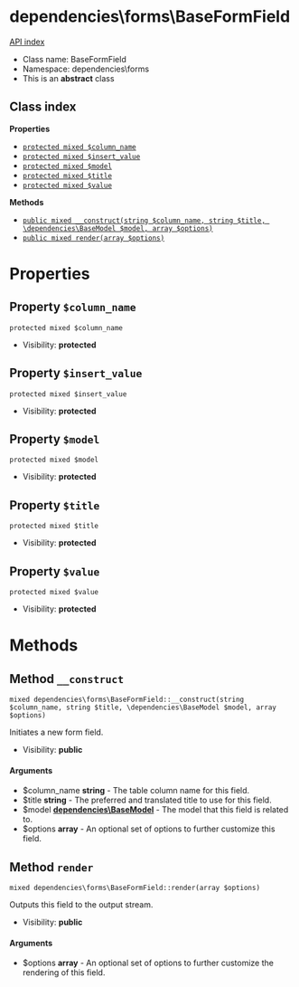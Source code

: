 # dependencies\forms\BaseFormField
[API index](../../API-index.md)






* Class name: BaseFormField
* Namespace: dependencies\forms
* This is an **abstract** class




## Class index

**Properties**
* [`protected mixed $column_name`](#property-column_name)
* [`protected mixed $insert_value`](#property-insert_value)
* [`protected mixed $model`](#property-model)
* [`protected mixed $title`](#property-title)
* [`protected mixed $value`](#property-value)

**Methods**
* [`public mixed __construct(string $column_name, string $title, \dependencies\BaseModel $model, array $options)`](#method-__construct)
* [`public mixed render(array $options)`](#method-render)







# Properties


## Property `$column_name`

```
protected mixed $column_name
```





* Visibility: **protected**


## Property `$insert_value`

```
protected mixed $insert_value
```





* Visibility: **protected**


## Property `$model`

```
protected mixed $model
```





* Visibility: **protected**


## Property `$title`

```
protected mixed $title
```





* Visibility: **protected**


## Property `$value`

```
protected mixed $value
```





* Visibility: **protected**


# Methods


## Method `__construct`

```
mixed dependencies\forms\BaseFormField::__construct(string $column_name, string $title, \dependencies\BaseModel $model, array $options)
```

Initiates a new form field.



* Visibility: **public**

#### Arguments

* $column_name **string** - The table column name for this field.
* $title **string** - The preferred and translated title to use for this field.
* $model **[dependencies\BaseModel](../../dependencies/BaseModel.md)** - The model that this field is related to.
* $options **array** - An optional set of options to further customize this field.



## Method `render`

```
mixed dependencies\forms\BaseFormField::render(array $options)
```

Outputs this field to the output stream.



* Visibility: **public**

#### Arguments

* $options **array** - An optional set of options to further customize the rendering of this field.


